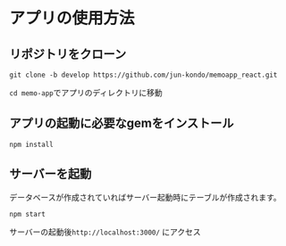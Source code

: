 # アプリの使用方法

## リポジトリをクローン

```
git clone -b develop https://github.com/jun-kondo/memoapp_react.git
```

`cd memo-app`でアプリのディレクトリに移動

## アプリの起動に必要なgemをインストール

```
npm install
```

## サーバーを起動

データベースが作成されていればサーバー起動時にテーブルが作成されます。

```
npm start
```

サーバーの起動後`http://localhost:3000/` にアクセス
